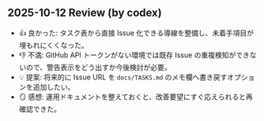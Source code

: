## 2025-10-12 Review (by codex)
- 👍 良かった: タスク表から直接 Issue 化できる導線を整備し、未着手項目が埋もれにくくなった。
- 👎 不満: GitHub API トークンがない環境では既存 Issue の重複検知ができないので、警告表示をどう出すか今後検討が必要。
- 💡 提案: 将来的に Issue URL を `docs/TASKS.md` のメモ欄へ書き戻すオプションを追加したい。
- 🪞 感想: 運用ドキュメントを整えておくと、改善要望にすぐ応えられると再確認できた。
